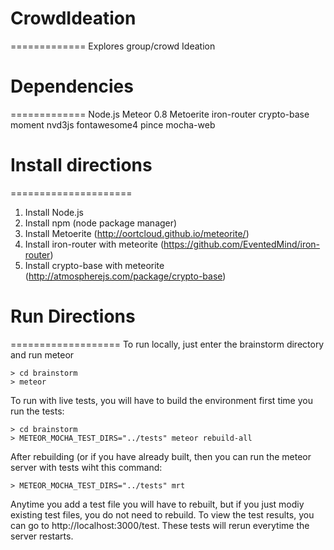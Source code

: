 # CrowdIdeation
=============
Explores group/crowd Ideation


# Dependencies
=============
Node.js
Meteor 0.8
Metoerite
iron-router
crypto-base
moment
nvd3js
fontawesome4
pince
mocha-web



# Install directions
=====================
1. Install Node.js
2. Install npm (node package manager)
3. Install Metoerite (http://oortcloud.github.io/meteorite/)
4. Install iron-router with meteorite (https://github.com/EventedMind/iron-router)
4. Install crypto-base with meteorite (http://atmospherejs.com/package/crypto-base)

# Run Directions
===================
To run locally, just enter the brainstorm directory and run meteor

```
> cd brainstorm
> meteor
```

To run with live tests, you will have to build the environment first time you run the tests:

```
> cd brainstorm
> METEOR_MOCHA_TEST_DIRS="../tests" meteor rebuild-all
```

After rebuilding (or if you have already built, then you can run the meteor server with tests wiht this command:

```
> METEOR_MOCHA_TEST_DIRS="../tests" mrt
```

Anytime you add a test file you will have to rebuilt, but if you just modiy existing test files, you do not need to rebuild.  To view the test results, you can go to http://localhost:3000/test.  These tests will rerun everytime the server restarts.
